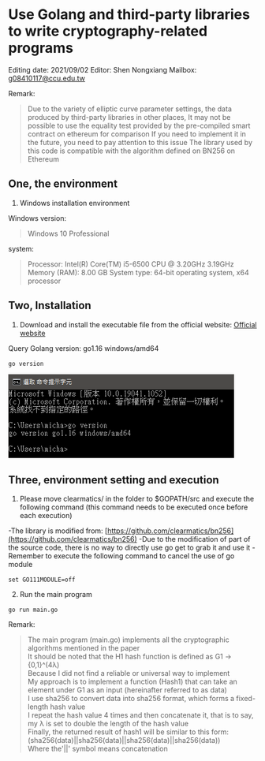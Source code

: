 # Use Golang and third-party libraries to write cryptography-related programs

Editing date: 2021/09/02
Editor: Shen Nongxiang
Mailbox: g08410117@ccu.edu.tw

Remark:
> Due to the variety of elliptic curve parameter settings, the data produced by third-party libraries in other places,
> It may not be possible to use the equality test provided by the pre-compiled smart contract on ethereum for comparison
> If you need to implement it in the future, you need to pay attention to this issue
> The library used by this code is compatible with the algorithm defined on BN256 on Ethereum

## One, the environment

1. Windows installation environment

Windows version:
> Windows 10 Professional

system:
> Processor: Intel(R) Core(TM) i5-6500 CPU @ 3.20GHz 3.19GHz
> Memory (RAM): 8.00 GB
> System type: 64-bit operating system, x64 processor

## Two, Installation

1. Download and install the executable file from the official website: [Official website](https://golang.org/doc/install)

Query Golang version: go1.16 windows/amd64

```CMD
go version
```

![](image/go_version.png)

## Three, environment setting and execution

1. Please move clearmatics/ in the folder to $GOPATH/src and execute the following command (this command needs to be executed once before each execution)

-The library is modified from: [https://github.com/clearmatics/bn256](https://github.com/clearmatics/bn256)
-Due to the modification of part of the source code, there is no way to directly use go get to grab it and use it
-Remember to execute the following command to cancel the use of go module
```CMD
set GO111MODULE=off
```

2. Run the main program

```CMD
go run main.go
```

Remark:
> The main program (main.go) implements all the cryptographic algorithms mentioned in the paper  
> It should be noted that the H1 hash function is defined as G1 -> {0,1}^(4λ)   
> Because I did not find a reliable or universal way to implement  
> My approach is to implement a function (Hash1) that can take an element under G1 as an input (hereinafter referred to as data)  
> I use sha256 to convert data into sha256 format, which forms a fixed-length hash value  
> I repeat the hash value 4 times and then concatenate it, that is to say, my λ is set to double the length of the hash value  
> Finally, the returned result of hash1 will be similar to this form: (sha256(data)||sha256(data)||sha256(data)||sha256(data))  
> Where the'||' symbol means concatenation  
